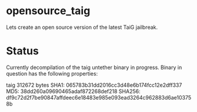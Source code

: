 # opensource_taig
Lets create an open source version of the latest TaiG jailbreak.

# Status

Currently decompilation of the taig untether binary in progress.
Binary in question has the following properties:

taig
312672 bytes
SHA1: 065783b31dd2016cc3d48e6b174fcc12e2dff337
MD5: 38dd260a09690465adaf872268def218
SHA256: df9c72d2f7be90847affdeec6e18483e985e093ead3264c962883d6ae103758b
